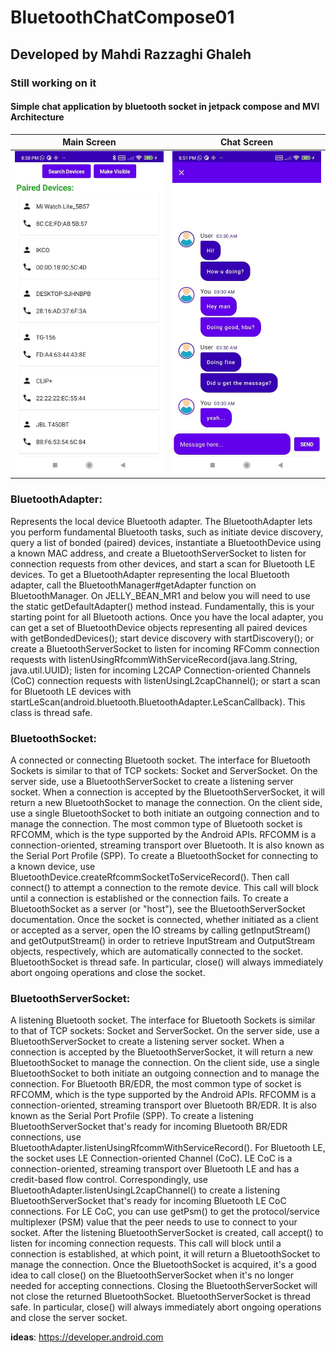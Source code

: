 # BluetoothChatCompose01
## Developed by Mahdi Razzaghi Ghaleh
### Still working on it
#### Simple chat application by bluetooth socket in jetpack compose and MVI Architecture


| Main Screen | Chat Screen |  
| :---: | :---: | 
| ![](screenshots/1.jpg) | ![](screenshots/2.jpg)  | 


### BluetoothAdapter:
Represents the local device Bluetooth adapter. The BluetoothAdapter lets you perform fundamental Bluetooth tasks, such as initiate device discovery, query a list of bonded (paired) devices, instantiate a BluetoothDevice using a known MAC address, and create a BluetoothServerSocket to listen for connection requests from other devices, and start a scan for Bluetooth LE devices.
To get a BluetoothAdapter representing the local Bluetooth adapter, call the BluetoothManager#getAdapter function on BluetoothManager. 
On JELLY_BEAN_MR1 and below you will need to use the static getDefaultAdapter() method instead.
Fundamentally, this is your starting point for all Bluetooth actions. 
Once you have the local adapter, you can get a set of BluetoothDevice objects representing all paired devices with getBondedDevices(); 
start device discovery with startDiscovery(); 
or create a BluetoothServerSocket to listen for incoming RFComm connection requests with listenUsingRfcommWithServiceRecord(java.lang.String, java.util.UUID); 
listen for incoming L2CAP Connection-oriented Channels (CoC) connection requests with listenUsingL2capChannel(); 
or start a scan for Bluetooth LE devices with startLeScan(android.bluetooth.BluetoothAdapter.LeScanCallback).
This class is thread safe.

### BluetoothSocket:
A connected or connecting Bluetooth socket.
The interface for Bluetooth Sockets is similar to that of TCP sockets: Socket and ServerSocket. 
On the server side, use a BluetoothServerSocket to create a listening server socket.
When a connection is accepted by the BluetoothServerSocket, it will return a new BluetoothSocket to manage the connection. 
On the client side, use a single BluetoothSocket to both initiate an outgoing connection and to manage the connection.
The most common type of Bluetooth socket is RFCOMM, which is the type supported by the Android APIs. 
RFCOMM is a connection-oriented, streaming transport over Bluetooth. It is also known as the Serial Port Profile (SPP).
To create a BluetoothSocket for connecting to a known device, use BluetoothDevice.createRfcommSocketToServiceRecord(). 
Then call connect() to attempt a connection to the remote device. 
This call will block until a connection is established or the connection fails.
To create a BluetoothSocket as a server (or "host"), see the BluetoothServerSocket documentation.
Once the socket is connected, whether initiated as a client or accepted as a server, open the IO streams by calling getInputStream() and getOutputStream() in order to retrieve InputStream and OutputStream objects, respectively, which are automatically connected to the socket.
BluetoothSocket is thread safe. In particular, close() will always immediately abort ongoing operations and close the socket.

### BluetoothServerSocket:
A listening Bluetooth socket.
The interface for Bluetooth Sockets is similar to that of TCP sockets: Socket and ServerSocket. 
On the server side, use a BluetoothServerSocket to create a listening server socket. 
When a connection is accepted by the BluetoothServerSocket, it will return a new BluetoothSocket to manage the connection. On the client side, use a single BluetoothSocket to both initiate an outgoing connection and to manage the connection.
For Bluetooth BR/EDR, the most common type of socket is RFCOMM, which is the type supported by the Android APIs. RFCOMM is a connection-oriented, streaming transport over Bluetooth BR/EDR. It is also known as the Serial Port Profile (SPP). To create a listening BluetoothServerSocket that's ready for incoming Bluetooth BR/EDR connections, use BluetoothAdapter.listenUsingRfcommWithServiceRecord().
For Bluetooth LE, the socket uses LE Connection-oriented Channel (CoC). 
LE CoC is a connection-oriented, streaming transport over Bluetooth LE and has a credit-based flow control. 
Correspondingly, use BluetoothAdapter.listenUsingL2capChannel() to create a listening BluetoothServerSocket that's ready for incoming Bluetooth LE CoC connections. For LE CoC, you can use getPsm() to get the protocol/service multiplexer (PSM) value that the peer needs to use to connect to your socket.
After the listening BluetoothServerSocket is created, call accept() to listen for incoming connection requests. 
This call will block until a connection is established, at which point, it will return a BluetoothSocket to manage the connection. Once the BluetoothSocket is acquired, it's a good idea to call close() on the BluetoothServerSocket when it's no longer needed for accepting connections.
Closing the BluetoothServerSocket will not close the returned BluetoothSocket.
BluetoothServerSocket is thread safe. 
In particular, close() will always immediately abort ongoing operations and close the server socket.



**ideas**:
https://developer.android.com